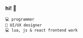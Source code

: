 ### hi! 👋
```🏷 find me as ooflet or tostr  
💻 programmer  
🎨 UI/UX designer  
💻 lua, js & react frontend work
```
